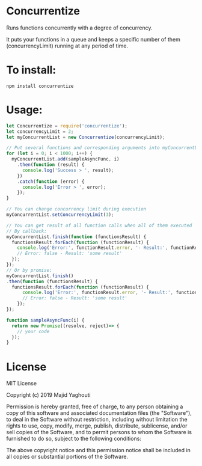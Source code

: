 # Concurrentize
Runs functions concurrently with a degree of concurrency.

It puts your functions in a queue and keeps a specific number of them (concurrencyLimit) running at any period of time.


# To install:
```
npm install concurrentize
```

# Usage:
```javascript
let Concurrentize = require('concurrentize');
let concurrencyLimit = 2;
let myConcurrentList = new Concurrentize(concurrencyLimit);

// Put several functions and corresponding arguments into myConcurrentList
for (let i = 0; i < 1000; i++) {
  myConcurrentList.add(sampleAsyncFunc, i)
    .then(function (result) {
      console.log('Success > ', result);
    })
    .catch(function (error) {
      console.log('Error > ', error);
    });
}

// You can change concurrency limit during execution
myConcurrentList.setConcurrencyLimit(3);

// You can get result of all function calls when all of them executed
// By callback:
myConcurrentList.finish(function (functionsResult) {
  functionsResult.forEach(function (functionResult) {
    console.log('Error:', functionResult.error, '- Result:', functionResult.result);
    // Error: false - Result: 'some result'
  });
});
// Or by promise:
myConcurrentList.finish()
.then(function (functionsResult) {
  functionsResult.forEach(function (functionResult) {
      console.log('Error:', functionResult.error, '- Result:', functionResult.result);
      // Error: false - Result: 'some result'
    });
});

function sampleAsyncFunc(i) {
  return new Promise((resolve, reject)=> {
    // your code
  });
}
```
# License
MIT License

Copyright (c) 2019 Majid Yaghouti

Permission is hereby granted, free of charge, to any person obtaining a copy
of this software and associated documentation files (the "Software"), to deal
in the Software without restriction, including without limitation the rights
to use, copy, modify, merge, publish, distribute, sublicense, and/or sell
copies of the Software, and to permit persons to whom the Software is
furnished to do so, subject to the following conditions:

The above copyright notice and this permission notice shall be included in all
copies or substantial portions of the Software.